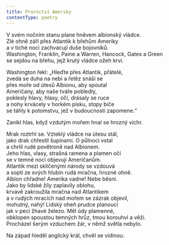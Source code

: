 ```yaml
---
title: Proroctví Ameriky
contentType: poetry
---
```


<section>

V svém nočním stanu plane hněvem albionský vládce.  
Zlé ohně září přes Atlantik k břehům Ameriky  
a v tiché noci zachvacují duše bojovníků.  
Washington, Franklin, Paine a Warren, Hancock, Gates a Green  
se sejdou na břehu, jejž krutý vládce ožeh krví.

Washington řekl: „Hleďte přes Atlantik, přátelé,  
zvedá se duha na nebi a řetěz snáší se  
přes moře od útesů Albionu, aby spoutal  
Američany, aby naše tváře pobledly,  
poklesly hlavy, hlasy, oči, drásaly se ruce  
a nohy krvácely v horkém písku, stopy biče  
se táhly k potomstvu, jež v budoucnosti zapomene.“

Zanikl hlas, když vzdutým mořem hnal se hrozný vichr.

Mrak roztrhl se. Vzteklý vládce na útesu stál,  
jako drak chřestil šupinami. O půlnoci vstal  
a chrlil rudé povětroně nad Albionem.  
Jeho hlas, vlasy, strašná ramena a plamen očí  
se v temné noci objevují Američanům.  
Atlantik mezi sklíčenými národy se vzdouvá  
a soptí ze svých hlubin rudá mračna, hrozné ohně.  
Albion chřadne! Amerika vadne! Nebe běsní.  
Jako by lidské žíly zaplavily oblohu,  
krvavě zakroužila mračna nad Atlantikem  
a v rudých mracích nad mořem se zázrak objevil,  
mohutný, nahý! Lidský oheň prudce planoucí  
jak v peci žhavé železo. Měl údy plamenné,  
obklopen spoustou temných hrůz, tmou korouhví a věží.  
Procházel šerým vzduchem žár, v němž světla nebylo.

Na západ hleděl anglický král, chvěl se vidinou.

</section>
